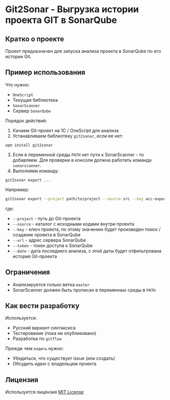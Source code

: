 # Git2Sonar - Выгрузка истории проекта GIT в SonarQube

## Кратко о проекте

Проект предназначен для запуска анализа проекта в SonarQube по его истории Git.

## Пример использования

Что нужно:
* `OneScript`
* Текущая библиотека
* `SonarScanner`
* Сервер `SonarQube`

Порядок действий:
1. Качаем Git-проект на 1C / OneScript для анализа
2. Устанавливаем библиотеку `git2sonar`, если ее нет:
```
opm install git2sonar
```
3. Если в переменной среды `PATH` нет пути к SonarScanner - то добавляем. Для проверки в консоли должна работать команда `sonarscanner`.
4. Выполняем команду:
```
git2sonar export ...
```

Например:

```sh
git2sonar export --project path/to/project --source src --key acc-export --url http://localhost:9000/ --token t_o_k_e_n --date 2020-01-01
```
где:
* `--project` - путь до Git-проекта
* `--source` - каталог с исходными кодами внутри проекта
* `--key` - ключ проекта, по этому значению будет произведен поиск / создание проекта в SonarQube
* `--url` - адрес сервера SonarQube
* `--token` - токен доступа к SonarQube
* `--date` - дата последнего анализа, с этой даты будет отфильтрована история Git-проекта

## Ограничения

* Анализируется только ветка `master`
* SonarScanner должен быть прописан в переменных среды в `PATH`

## Как вести разработку

Используется:
* Русский вариант синтаксиса
* Тестирование (пока не опубликовано)
* Разработка по `gitflow`

Прежде чем `кодить` нужно:
* Убедиться, что cуществует issue (или создать)
* Обсудить идею с владельцем проекта

## Лицензия

Используется лицензия [MIT License](LICENSE)